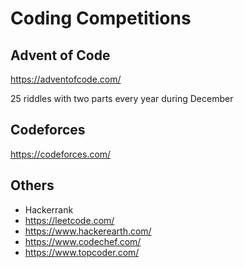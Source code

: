 # Coding Competitions

## Advent of Code
https://adventofcode.com/

25 riddles with two parts every year during December

## Codeforces
https://codeforces.com/

## Others
- Hackerrank
- https://leetcode.com/
- https://www.hackerearth.com/
- https://www.codechef.com/
- https://www.topcoder.com/
